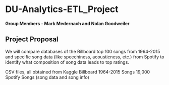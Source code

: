 # DU-Analytics-ETL_Project
#### Group Members - Mark Medernach and Nolan Goodweiler

## Project Proposal
We will compare databases of the Billboard top 100 songs from 1964-2015 and specific song data (like speechiness, acousticness, etc.) from Spotify to identify what composition of song data leads to top ratings.

CSV files, all obtained from Kaggle
Billboard 1964-2015 Songs
19,000 Spotify Songs (song data and song info)